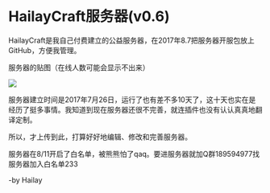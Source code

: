 # HailayCraft服务器(v0.6)
HailayCraft是我自己付费建立的公益服务器，在2017年8.7把服务器开服包放上GitHub，方便我管理。

服务器的贴图（在线人数可能会显示不出来）

![](http://dwz.cn/6mug5V)

服务器建立时间是2017年7月26日，运行了也有差不多10天了，这十天也实在是经历了挺多事情。我知道到现在服务器还很不完善，就连插件也没有认认真真地翻译定制。

所以，才上传到此，打算好好地编辑、修改和完善服务器。

服务器在8/11开启了白名单，被熊熊怕了qaq。要进服务器就加Q群189594977找服务器加入白名单233

-by Hailay
   

